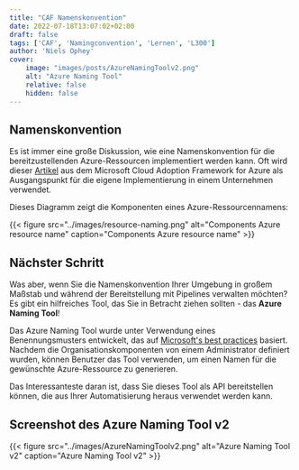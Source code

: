 ```yaml
---
title: "CAF Namenskonvention"
date: 2022-07-18T13:07:02+02:00
draft: false
tags: ['CAF', 'Namingconvention', 'Lernen', 'L300']
author: 'Niels Ophey'
cover:
    image: "images/posts/AzureNamingToolv2.png"
    alt: "Azure Naming Tool"
    relative: false
    hidden: false
---
```


## Namenskonvention

Es ist immer eine große Diskussion, wie eine Namenskonvention für die bereitzustellenden Azure-Ressourcen implementiert werden kann. Oft wird dieser [Artikel](https://docs.microsoft.com/azure/cloud-adoption-framework/ready/azure-best-practices/resource-naming) aus dem Microsoft Cloud Adoption Framework for Azure als Ausgangspunkt für die eigene Implementierung in einem Unternehmen verwendet.

Dieses Diagramm zeigt die Komponenten eines Azure-Ressourcennamens:

{{< figure src="../images/resource-naming.png" alt="Components Azure resource name" caption="Components Azure resource name" >}}

## Nächster Schritt

Was aber, wenn Sie die Namenskonvention Ihrer Umgebung in großem Maßstab und während der Bereitstellung mit Pipelines verwalten möchten? Es gibt ein hilfreiches Tool, das Sie in Betracht ziehen sollten - das **Azure Naming Tool**!

Das Azure Naming Tool wurde unter Verwendung eines Benennungsmusters entwickelt, das auf [Microsoft's best practices](https://docs.microsoft.com/azure/cloud-adoption-framework/ready/azure-best-practices/naming-and-tagging) basiert. Nachdem die Organisationskomponenten von einem Administrator definiert wurden, können Benutzer das Tool verwenden, um einen Namen für die gewünschte Azure-Ressource zu generieren.

Das Interessanteste daran ist, dass Sie dieses Tool als API bereitstellen können, die aus Ihrer Automatisierung heraus verwendet werden kann.

## Screenshot des Azure Naming Tool v2

{{< figure src="../images/AzureNamingToolv2.png" alt="Azure Naming Tool v2" caption="Azure Naming Tool v2" >}}
